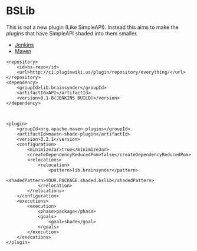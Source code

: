# BSLib
This is not a new plugin (Like SimpleAPI). Instead this aims to make the plugins that have SimpleAPI shaded into them smaller.

- [Jenkins](http://ci.pluginwiki.us/job/BSLib/)
- [Maven](http://ci.pluginwiki.us/plugin/repository/everything/lib/brainsynder/API/)
```
<repository>
    <id>bs-repo</id>
    <url>http://ci.pluginwiki.us/plugin/repository/everything/</url>
</repository>
<dependency>
    <groupId>lib.brainsynder</groupId>
    <artifactId>API</artifactId>
    <version>0.1-B(JENKINS BUILD)</version>
</dependency>



<plugin>
    <groupId>org.apache.maven.plugins</groupId>
    <artifactId>maven-shade-plugin</artifactId>
    <version>3.2.1</version>
    <configuration>
        <minimizeJar>true</minimizeJar>
        <createDependencyReducedPom>false</createDependencyReducedPom>
        <relocations>
            <relocation>
                <pattern>lib.brainsynder</pattern>
                <shadedPattern>YOUR.PACKAGE.shaded.bslib</shadedPattern>
            </relocation>
        </relocations>
    </configuration>
    <executions>
        <execution>
            <phase>package</phase>
            <goals>
                <goal>shade</goal>
            </goals>
        </execution>
    </executions>
</plugin>
```
